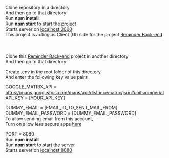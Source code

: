 Clone repository in a directory <br />
And then go to that directory <br />
Run <b>npm install</b> <br />
Run <b>npm start</b> to start the project <br />
Starts server on [localhost:3000](https://localhost:3000/) <br />
This project is acting as Client (UI) side 
for the project [Reminder Back-end](https://github.com/shubhammxv/reminder-app-back) <br />
<br />
<br />
<br />
Clone this [Reminder Back-end](https://github.com/shubhammxv/reminder-app-back) project in another directory <br />
And then go to that directory <br />

Create .env in the root folder of this directory <br />
And enter the following key value pairs <br />

GOOGLE_MATRIX_API = https://maps.googleapis.com/maps/api/distancematrix/json?units=imperial <br />
API_KEY = [YOUR_API_KEY] <br />

DUMMY_EMAIL = [EMAIL_ID_TO_SENT_MAIL_FROM] <br />
DUMMY_EMAIL_PASSWORD = [DUMMY_EMAIL_PASSWORD] <br />
To allow sending email from this account, <br />
Turn on allow less secure apps [here](https://myaccount.google.com/lesssecureapps)

PORT = 8080 <br />
Run <b>npm install</b> <br />
Run <b>npm start</b> to start the server <br />
Starts server on [localhost:8080](https://localhost:8080/) <br />
